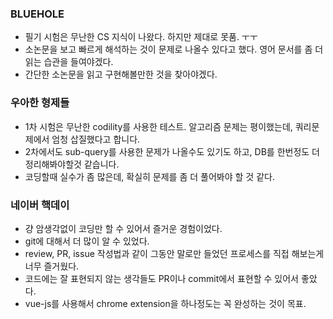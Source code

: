 ### BLUEHOLE

- 필기 시험은 무난한 CS 지식이 나왔다. 하지만 제대로 못품. ㅜㅜ
- 소논문을 보고 빠르게 해석하는 것이 문제로 나올수 있다고 했다. 영어 문서를 좀 더 읽는 습관을 들여야겠다.
- 간단한 소논문을 읽고 구현해볼만한 것을 찾아야겠다.

### 우아한 형제들

- 1차 시험은 무난한 codility를 사용한 테스트. 알고리즘 문제는 평이했는데, 쿼리문제에서 엄청 삽질했다고 합니다.
- 2차에서도 sub-query를 사용한 문제가 나올수도 있기도 하고, DB를 한번정도 더 정리해봐야할것 같습니다.
- 코딩할때 실수가 좀 많은데, 확실히 문제를 좀 더 풀어봐야 할 것 같다.

### 네이버 핵데이

- 걍 암생각없이 코딩만 할 수 있어서 즐거운 경험이었다.
- git에 대해서 더 많이 알 수 있었다.
- review, PR, issue 작성법과 같이 그동안 말로만 들었던 프로세스를 직접 해보는게 너무 즐거웠다.
- 코드에는 잘 표현되지 않는 생각들도 PR이나 commit에서 표현할 수 있어서 좋았다.
- vue-js를 사용해서 chrome extension을 하나정도는 꼭 완성하는 것이 목표.